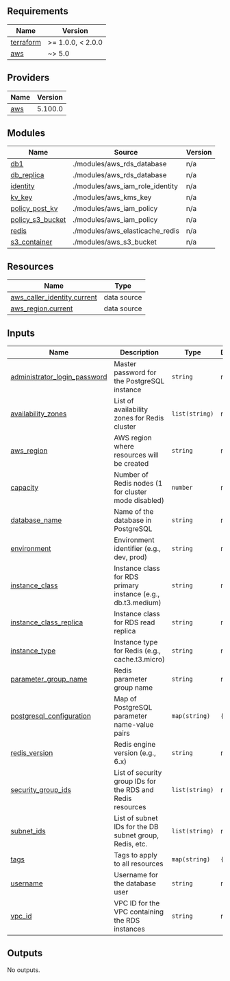 ## Requirements

| Name | Version |
|------|---------|
| <a name="requirement_terraform"></a> [terraform](#requirement\_terraform) | >= 1.0.0, < 2.0.0 |
| <a name="requirement_aws"></a> [aws](#requirement\_aws) | ~> 5.0 |

## Providers

| Name | Version |
|------|---------|
| <a name="provider_aws"></a> [aws](#provider\_aws) | 5.100.0 |

## Modules

| Name | Source | Version |
|------|--------|---------|
| <a name="module_db1"></a> [db1](#module\_db1) | ./modules/aws_rds_database | n/a |
| <a name="module_db_replica"></a> [db\_replica](#module\_db\_replica) | ./modules/aws_rds_database | n/a |
| <a name="module_identity"></a> [identity](#module\_identity) | ./modules/aws_iam_role_identity | n/a |
| <a name="module_kv_key"></a> [kv\_key](#module\_kv\_key) | ./modules/aws_kms_key | n/a |
| <a name="module_policy_post_kv"></a> [policy\_post\_kv](#module\_policy\_post\_kv) | ./modules/aws_iam_policy | n/a |
| <a name="module_policy_s3_bucket"></a> [policy\_s3\_bucket](#module\_policy\_s3\_bucket) | ./modules/aws_iam_policy | n/a |
| <a name="module_redis"></a> [redis](#module\_redis) | ./modules/aws_elasticache_redis | n/a |
| <a name="module_s3_container"></a> [s3\_container](#module\_s3\_container) | ./modules/aws_s3_bucket | n/a |

## Resources

| Name | Type |
|------|------|
| [aws_caller_identity.current](https://registry.terraform.io/providers/hashicorp/aws/latest/docs/data-sources/caller_identity) | data source |
| [aws_region.current](https://registry.terraform.io/providers/hashicorp/aws/latest/docs/data-sources/region) | data source |

## Inputs

| Name | Description | Type | Default | Required |
|------|-------------|------|---------|:--------:|
| <a name="input_administrator_login_password"></a> [administrator\_login\_password](#input\_administrator\_login\_password) | Master password for the PostgreSQL instance | `string` | n/a | yes |
| <a name="input_availability_zones"></a> [availability\_zones](#input\_availability\_zones) | List of availability zones for Redis cluster | `list(string)` | n/a | yes |
| <a name="input_aws_region"></a> [aws\_region](#input\_aws\_region) | AWS region where resources will be created | `string` | n/a | yes |
| <a name="input_capacity"></a> [capacity](#input\_capacity) | Number of Redis nodes (1 for cluster mode disabled) | `number` | n/a | yes |
| <a name="input_database_name"></a> [database\_name](#input\_database\_name) | Name of the database in PostgreSQL | `string` | n/a | yes |
| <a name="input_environment"></a> [environment](#input\_environment) | Environment identifier (e.g., dev, prod) | `string` | n/a | yes |
| <a name="input_instance_class"></a> [instance\_class](#input\_instance\_class) | Instance class for RDS primary instance (e.g., db.t3.medium) | `string` | n/a | yes |
| <a name="input_instance_class_replica"></a> [instance\_class\_replica](#input\_instance\_class\_replica) | Instance class for RDS read replica | `string` | n/a | yes |
| <a name="input_instance_type"></a> [instance\_type](#input\_instance\_type) | Instance type for Redis (e.g., cache.t3.micro) | `string` | n/a | yes |
| <a name="input_parameter_group_name"></a> [parameter\_group\_name](#input\_parameter\_group\_name) | Redis parameter group name | `string` | n/a | yes |
| <a name="input_postgresql_configuration"></a> [postgresql\_configuration](#input\_postgresql\_configuration) | Map of PostgreSQL parameter name-value pairs | `map(string)` | `{}` | no |
| <a name="input_redis_version"></a> [redis\_version](#input\_redis\_version) | Redis engine version (e.g., 6.x) | `string` | n/a | yes |
| <a name="input_security_group_ids"></a> [security\_group\_ids](#input\_security\_group\_ids) | List of security group IDs for the RDS and Redis resources | `list(string)` | n/a | yes |
| <a name="input_subnet_ids"></a> [subnet\_ids](#input\_subnet\_ids) | List of subnet IDs for the DB subnet group, Redis, etc. | `list(string)` | n/a | yes |
| <a name="input_tags"></a> [tags](#input\_tags) | Tags to apply to all resources | `map(string)` | `{}` | no |
| <a name="input_username"></a> [username](#input\_username) | Username for the database user | `string` | n/a | yes |
| <a name="input_vpc_id"></a> [vpc\_id](#input\_vpc\_id) | VPC ID for the VPC containing the RDS instances | `string` | n/a | yes |

## Outputs

No outputs.
